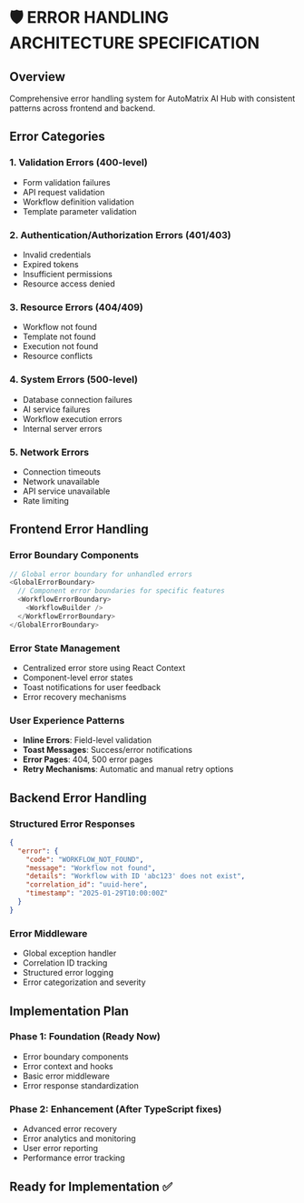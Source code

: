 # 🛡️ ERROR HANDLING ARCHITECTURE SPECIFICATION

## Overview
Comprehensive error handling system for AutoMatrix AI Hub with consistent patterns across frontend and backend.

## Error Categories

### 1. **Validation Errors** (400-level)
- Form validation failures
- API request validation
- Workflow definition validation
- Template parameter validation

### 2. **Authentication/Authorization Errors** (401/403)
- Invalid credentials
- Expired tokens
- Insufficient permissions
- Resource access denied

### 3. **Resource Errors** (404/409)
- Workflow not found
- Template not found
- Execution not found
- Resource conflicts

### 4. **System Errors** (500-level)
- Database connection failures
- AI service failures
- Workflow execution errors
- Internal server errors

### 5. **Network Errors**
- Connection timeouts
- Network unavailable
- API service unavailable
- Rate limiting

## Frontend Error Handling

### Error Boundary Components
```typescript
// Global error boundary for unhandled errors
<GlobalErrorBoundary>
  // Component error boundaries for specific features
  <WorkflowErrorBoundary>
    <WorkflowBuilder />
  </WorkflowErrorBoundary>
</GlobalErrorBoundary>
```

### Error State Management
- Centralized error store using React Context
- Component-level error states
- Toast notifications for user feedback
- Error recovery mechanisms

### User Experience Patterns
- **Inline Errors**: Field-level validation
- **Toast Messages**: Success/error notifications  
- **Error Pages**: 404, 500 error pages
- **Retry Mechanisms**: Automatic and manual retry options

## Backend Error Handling

### Structured Error Responses
```json
{
  "error": {
    "code": "WORKFLOW_NOT_FOUND",
    "message": "Workflow not found",
    "details": "Workflow with ID 'abc123' does not exist",
    "correlation_id": "uuid-here",
    "timestamp": "2025-01-29T10:00:00Z"
  }
}
```

### Error Middleware
- Global exception handler
- Correlation ID tracking
- Structured error logging
- Error categorization and severity

## Implementation Plan

### Phase 1: Foundation (Ready Now)
- Error boundary components
- Error context and hooks
- Basic error middleware
- Error response standardization

### Phase 2: Enhancement (After TypeScript fixes)
- Advanced error recovery
- Error analytics and monitoring
- User error reporting
- Performance error tracking

## Ready for Implementation ✅